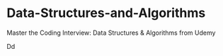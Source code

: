 # Data-Structures-and-Algorithms
Master the Coding Interview: Data Structures &amp; Algorithms from Udemy

Dd

